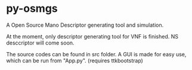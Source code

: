 # py-osmgs
A Open Source Mano Descriptor generating tool and simulation.

At the moment, only descriptor generating tool for VNF is finished. NS desccriptor will come soon.

The source codes can be found in src folder. A GUI is made for easy use, which can be run from "App.py". (requires ttkbootstrap)

